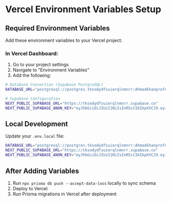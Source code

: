 # Vercel Environment Variables Setup

## Required Environment Variables

Add these environment variables to your Vercel project:

### In Vercel Dashboard:
1. Go to your project settings
2. Navigate to "Environment Variables"
3. Add the following:

```bash
# Database Connection (Supabase PostgreSQL)
DATABASE_URL="postgresql://postgres.tksodydfsuierqlnmnrr:Ahmadkhanprofessi@aws-1-ap-southeast-1.pooler.supabase.com:5432/postgres"

# Supabase Configuration
NEXT_PUBLIC_SUPABASE_URL="https://tksodydfsuierqlnmnrr.supabase.co"
NEXT_PUBLIC_SUPABASE_ANON_KEY="eyJhbGciOiJIUzI1NiIsInR5cCI6IkpXVCJ9.eyJpc3MiOiJzdXBhYmFzZSIsInJlZiI6InRrc29keWRmc3VpZXJxbG5tbnJyIiwicm9sZSI6ImFub24iLCJpYXQiOjE3NjE1NTI3MDEsImV4cCI6MjA3NzEyODcwMX0.YrUr28nJUB6istkCwh_p-qpX_ITVafEWCDbo01I9Zx0"
```

## Local Development

Update your `.env.local` file:

```bash
DATABASE_URL="postgresql://postgres.tksodydfsuierqlnmnrr:Ahmadkhanprofessi@aws-1-ap-southeast-1.pooler.supabase.com:5432/postgres"
NEXT_PUBLIC_SUPABASE_URL="https://tksodydfsuierqlnmnrr.supabase.co"
NEXT_PUBLIC_SUPABASE_ANON_KEY="eyJhbGciOiJIUzI1NiIsInR5cCI6IkpXVCJ9.eyJpc3MiOiJzdXBhYmFzZSIsInJlZiI6InRrc29keWRmc3VpZXJxbG5tbnJyIiwicm9sZSI6ImFub24iLCJpYXQiOjE3NjE1NTI3MDEsImV4cCI6MjA3NzEyODcwMX0.YrUr28nJUB6istkCwh_p-qpX_ITVafEWCDbo01I9Zx0"
```

## After Adding Variables

1. Run `npx prisma db push --accept-data-loss` locally to sync schema
2. Deploy to Vercel
3. Run Prisma migrations in Vercel after deployment

